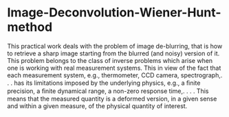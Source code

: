 # Image-Deconvolution-Wiener-Hunt-method
This practical work deals with the problem of image de-blurring, that is how to retrieve a sharp image starting from the blurred (and noisy) version of it. This problem belongs to the class of inverse problems which arise when one is working with real measurement systems. This in view of the fact that each measurement system, e.g., thermometer, CCD camera, spectrograph,. . . has its limitations imposed by the underlying physics, e.g., a ﬁnite precision, a ﬁnite dynamical range, a non-zero response time,. . . . This means that the measured quantity is a deformed version, in a given sense and within a given measure, of the physical quantity of interest.
